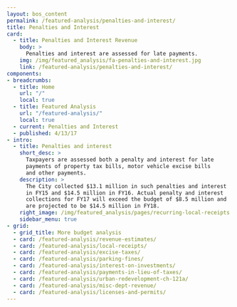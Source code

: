 ```yaml
---
layout: bos_content
permalink: /featured-analysis/penalties-and-interest/
title: Penalties and Interest
card:
  - title: Penalties and Interest Revenue
    body: >
      Penalties and interest are assessed for late payments.
    img: /img/featured_analysis/fa-penalties-and-interest.jpg
    link: /featured-analysis/penalties-and-interest/
components:
- breadcrumbs:
  - title: Home
    url: "/"
    local: true
  - title: Featured Analysis
    url: "/featured-analysis/"
    local: true
  - current: Penalties and Interest
  - published: 4/13/17
- intro:
  - title: Penalties and interest
    short_desc: >
      Taxpayers are assessed both a penalty and interest for late 
      payments of property tax bills, motor vehicle excise bills 
      and other payments.
    description: >
      The City collected $13.1 million in such penalties and interest 
      in FY15 and $14.5 million in FY16. Actual penalty and interest 
      collections for FY17 will exceed the budget of $8.5 million and 
      are projected to be $14.5 million in FY18.
    right_image: /img/featured_analysis/pages/recurring-local-receipts.png
    sidebar_menu: true
- grid:
  - grid_title: More budget analysis
  - card: /featured-analysis/revenue-estimates/
  - card: /featured-analysis/local-receipts/
  - card: /featured-analysis/excise-taxes/
  - card: /featured-analysis/parking-fines/
  - card: /featured-analysis/interest-on-investments/
  - card: /featured-analysis/payments-in-lieu-of-taxes/
  - card: /featured-analysis/urban-redevelopment-ch-121a/
  - card: /featured-analysis/misc-dept-revenue/
  - card: /featured-analysis/licenses-and-permits/
---
```

